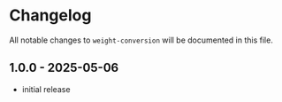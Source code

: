 # Changelog

All notable changes to `weight-conversion` will be documented in this file.

## 1.0.0 - 2025-05-06

- initial release
